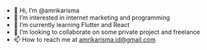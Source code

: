 - 👋 Hi, I’m @amrikarisma
- 👀 I’m interested in internet marketing and programming
- 🌱 I’m currently learning Flutter and React
- 💞️ I’m looking to collaborate on some private project and freelance
- 📫 How to reach me at amrikarisma.id@gmail.com

<!---
amrikarisma/amrikarisma is a ✨ special ✨ repository because its `README.md` (this file) appears on your GitHub profile.
You can click the Preview link to take a look at your changes.
--->

